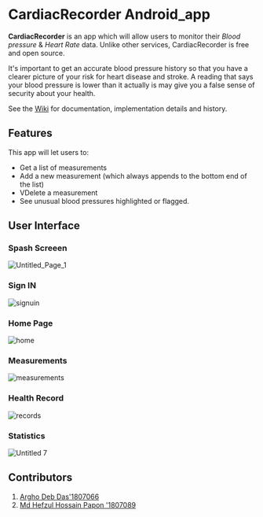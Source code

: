 # CardiacRecorder Android_app
**CardiacRecorder** is an app which will allow users to monitor their _Blood pressure_ & _Heart Rate_ data. Unlike other services, CardiacRecorder is free and open source.

It's important to get an accurate blood pressure history so that you have a clearer picture of your risk for heart disease and stroke. A reading that says your blood pressure is lower than it actually is may give you a false sense of security about your health.

See the [Wiki](https://github.com/RedRiotPapon/CardiacRecorder/wiki) for documentation, implementation details and history.


## Features
This app will let users to:
* Get a list of measurements
* Add a new measurement (which always appends to the bottom end of the list)
* VDelete a measurement
* See unusual blood pressures highlighted or flagged.


## User Interface

### Spash Screeen
![Untitled_Page_1](https://user-images.githubusercontent.com/80849169/177014124-dbf29d6c-ccb8-486b-8a3a-e844a131a3fd.jpg)

### Sign IN
![signuin](https://user-images.githubusercontent.com/80849169/177014161-dfabe256-ad81-4894-a155-db647ac7f98c.png)

### Home Page
![home](https://user-images.githubusercontent.com/80849169/177014139-fd1d4a1e-f694-405e-8e68-285f3747ebc5.png)

### Measurements
![measurements](https://user-images.githubusercontent.com/80849169/177014174-e5a68dd8-066d-4d6d-81ea-d5275f91a341.png)

### Health Record
![records](https://user-images.githubusercontent.com/80849169/177014252-d460cab8-d87d-44e8-a07e-9f9104dbf070.png)

### Statistics
![Untitled 7](https://user-images.githubusercontent.com/80849169/177014194-b6cf4981-8dfc-4c17-9f9f-16ed93c9fed9.png)


## Contributors
1. [Argho Deb Das'1807066](https://github.com/MrArgho)
2. [Md Hefzul Hossain Papon '1807089](https://github.com/RedRiotPapon)

